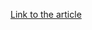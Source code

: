 [Link to the article](https://documents.trendmicro.com/images/TEx/Mekotio-and-BBTok-IOCsktvYaQ0.txt)
